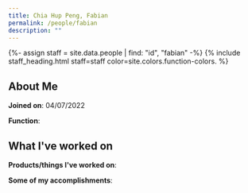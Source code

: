 ```yaml
---
title: Chia Hup Peng, Fabian
permalink: /people/fabian
description: ""
---
```


{%- assign staff = site.data.people | find: "id", "fabian" -%}
{% include staff_heading.html staff=staff color=site.colors.function-colors. %}

## About Me

**Joined on**: 04/07/2022

**Function**: 

## What I've worked on

**Products/things I've worked on**:


**Some of my accomplishments**:

